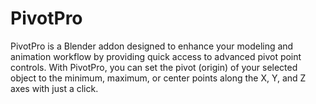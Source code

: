 # PivotPro

PivotPro is a Blender addon designed to enhance your modeling and animation workflow by providing quick access to advanced pivot point controls. With PivotPro, you can set the pivot (origin) of your selected object to the minimum, maximum, or center points along the X, Y, and Z axes with just a click.
